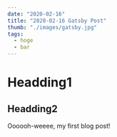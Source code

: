 ```yaml
---
date: "2020-02-16"
title: "2020-02-16 Gatsby Post"
thumb: "./images/gatsby.jpg"
tags:
  - hoge
  - bar
---
```



# Headding1
## Headding2
Oooooh-weeee, my first blog post!
